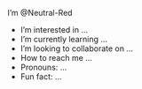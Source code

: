  I’m @Neutral-Red
-  I’m interested in ...
-  I’m currently learning ...
-  I’m looking to collaborate on ...
-  How to reach me ...
-  Pronouns: ...
-  Fun fact: ...

<!---
Neutral-Red/Neutral-Red is a ✨ special ✨ repository because its `README.md` (this file) appears on your GitHub profile.
You can click the Preview link to take a look at your changes.
--->
